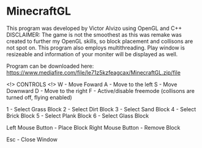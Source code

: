 # MinecraftGL
This program was developed by Victor Alvizo using OpenGL and C++
DISCLAIMER: The game is not the smoothest as this was remake was
created to further my OpenGL skills, so block placement and collisons
are not spot on. This program also employs multithreading.
Play window is resizeable and information of your moniter 
will be displayed as well.

Program can be downloaded here: 
https://www.mediafire.com/file/le71z5kzfeagcax/MinecraftGL.zip/file

<!> CONTROLS <!>
W - Move Foward
A - Move to the left
S - Move Downward
D - Move to the right
F - Active/disable freemode (collisons are turned off, flying enabled)

1 - Select Grass Block
2 - Select Dirt Block
3 - Select Sand Block
4 - Select Brick Block
5 - Select Plank Block
6 - Select Glass Block

Left Mouse Button - Place Block
Right Mouse Button - Remove Block

Esc - Close Window
